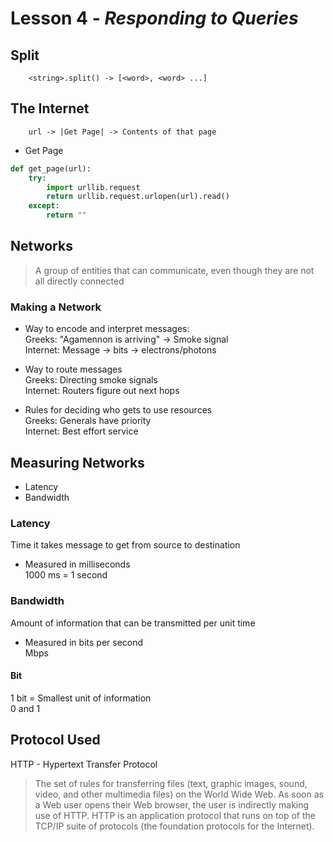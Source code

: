 # Lesson 4 - _Responding to Queries_

## Split
``` 
    <string>.split() -> [<word>, <word> ...]
```

## The Internet
```
    url -> |Get Page| -> Contents of that page
```
- Get Page
```python
def get_page(url):
    try:
        import urllib.request
        return urllib.request.urlopen(url).read()
    except:
        return ""
```

## Networks
> A group of entities that can communicate, even though they are not all directly connected

### Making a Network
- Way to encode and interpret messages:  
Greeks: "Agamennon is arriving" -> Smoke signal  
Internet: Message -> bits -> electrons/photons

- Way to route messages  
Greeks: Directing smoke signals  
Internet: Routers figure out next hops

- Rules for deciding who gets to use resources  
Greeks: Generals have priority  
Internet: Best effort service

## Measuring Networks
- Latency
- Bandwidth

### Latency
Time it takes message to get from source to destination
- Measured in milliseconds  
1000 ms  = 1 second

### Bandwidth
Amount of information that can be transmitted per unit time 
- Measured in bits per second  
Mbps

#### Bit
1 bit = Smallest unit of information  
0 and 1

## Protocol Used
HTTP - Hypertext Transfer Protocol 
>  The set of rules for transferring files (text, graphic images, sound, video, and other multimedia files) on the World Wide Web. As soon as a Web user opens their Web browser, the user is indirectly making use of HTTP. HTTP is an application protocol that runs on top of the TCP/IP suite of protocols (the foundation protocols for the Internet).
